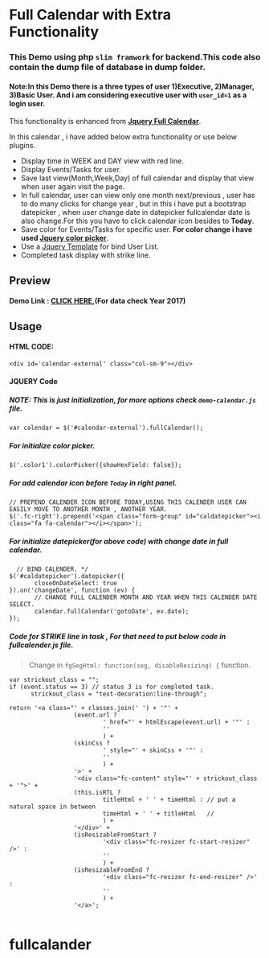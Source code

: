 # Full Calendar with Extra Functionality

### This Demo using php `slim framwork` for backend.This code also contain the dump file of database in dump folder.
#### Note:In this Demo there is a three types of user 1)Executive, 2)Manager, 3)Basic User. And i am considering executive user with `user_id=1` as a login user.

This functionality is enhanced from **[Jquery Full Calendar](https://fullcalendar.io/)**.

In this calendar , i have added below extra functionality or use below plugins.

  - Display time in WEEK and DAY view with red line.
  - Display Events/Tasks for user.
  - Save last view(Month,Week,Day) of full calendar and display that view when user again visit the page.
  - In full calendar, user can view only one month next/previous , user has to do many clicks for change year , but in this i have put a bootstrap datepicker , when user change date in datepicker fullcalendar date is also change.For this you have to click calendar icon besides to **Today**.
  - Save color for Events/Tasks for specific user. **For color change i have used [Jquery color picker](http://www.eyecon.ro/colorpicker/)**.
  - Use a [Jquery Template](https://github.com/BorisMoore/jquery-tmpl) for bind User List.
  - Completed task display with strike line.
  
  ## Preview
   
   #### Demo Link : [CLICK HERE](http://fullcalendar.kanhasoftdev.com/),(For data check Year 2017)
   
  ## Usage
   
  #### HTML CODE:
  `<div id='calendar-external' class="col-sm-9"></div>`
  
  #### JQUERY Code
  ##### NOTE: This is just initialization, for more options check `demo-calendar.js` file.
  
  `var calendar = $('#calendar-external').fullCalendar();`
  
  ##### For initialize color picker.
  
  `$('.color1').colorPicker({showHexField: false});`
  
  ##### For add calendar icon before `Today` in right panel.
  
  ```
// PREPEND CALENDER ICON BEFORE TODAY,USING THIS CALENDER USER CAN EASILY MOVE TO ANOTHER MONTH , ANOTHER YEAR.
$('.fc-right').prepend('<span class="form-group" id="caldatepicker"><i class="fa fa-calendar"></i></span>');
  ```
  
  ##### For initialize datepicker(for above code) with change date in full calendar.
  
  ```
    // BIND CALENDER. */
  $('#caldatepicker').datepicker({
         closeOnDateSelect: true
  }).on('changeDate', function (ev) {
         // CHANGE FULL CALENDER MONTH AND YEAR WHEN THIS CALENDER DATE SELECT.
         calendar.fullCalendar('gotoDate', ev.date);
  });
  ```
  ##### Code for STRIKE line in task , For that need to put below code in fullcalender.js file.
  > Change in `fgSegHtml: function(seg, disableResizing) {` function.
  
  ```
  var strickout_class = "";
  if (event.status == 3) // status 3 is for completed task.
        strickout_class = "text-decoration:line-through";
                
  return '<a class="' + classes.join(' ') + '"' +
                    (event.url ?
                            ' href="' + htmlEscape(event.url) + '"' :
                            ''
                            ) +
                    (skinCss ?
                            ' style="' + skinCss + '"' :
                            ''
                            ) +
                    '>' +
                    '<div class="fc-content" style="' + strickout_class + '">' +
                    (this.isRTL ?
                            titleHtml + ' ' + timeHtml : // put a natural space in between
                            timeHtml + ' ' + titleHtml   //
                            ) +
                    '</div>' +
                    (isResizableFromStart ?
                            '<div class="fc-resizer fc-start-resizer" />' :
                            ''
                            ) +
                    (isResizableFromEnd ?
                            '<div class="fc-resizer fc-end-resizer" />' :
                            ''
                            ) +
                    '</a>';
                
  ```
  
  
# fullcalander
